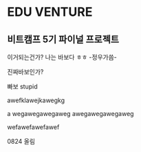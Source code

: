 # EDU VENTURE

## 비트캠프 5기 파이널 프로젝트

이거되는건가? 나는 바보다 ㅎㅎ
-정우가씀-

진짜바보인가?


빠보
stupid

awefklawejkawegkg



a
wegawegawegaweg
awegawegawegaweg

wefawefawefawef

0824 올림